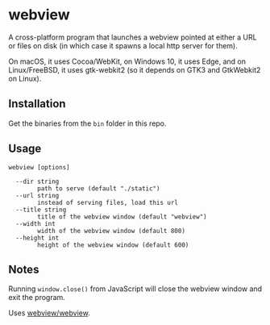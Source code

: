 # webview

A cross-platform program that launches a webview pointed at either a URL or files on disk (in which case it spawns a local http server for them).

On macOS, it uses Cocoa/WebKit, on Windows 10, it uses Edge, and on Linux/FreeBSD, it uses gtk-webkit2 (so it depends on GTK3 and GtkWebkit2 on Linux).

## Installation

Get the binaries from the `bin` folder in this repo.

## Usage

```
webview [options]

  --dir string
        path to serve (default "./static")
  --url string
        instead of serving files, load this url
  --title string
        title of the webview window (default "webview")
  --width int
        width of the webview window (default 800)
  --height int
        height of the webview window (default 600)
```

## Notes

Running `window.close()` from JavaScript will close the webview window and exit the program.

Uses [webview/webview](https://github.com/webview/webview).
